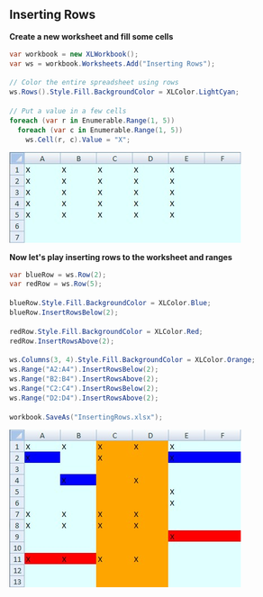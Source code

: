 ## Inserting Rows

**Create a new worksheet and fill some cells**  
```c#
var workbook = new XLWorkbook();
var ws = workbook.Worksheets.Add("Inserting Rows");

// Color the entire spreadsheet using rows
ws.Rows().Style.Fill.BackgroundColor = XLColor.LightCyan;

// Put a value in a few cells
foreach (var r in Enumerable.Range(1, 5))
  foreach (var c in Enumerable.Range(1, 5))
    ws.Cell(r, c).Value = "X";
```

![InsertingRowsInitial.jpg](images/Inserting-Rows_InsertingRowsInitial.jpg "InsertingRowsInitial.jpg")  

**Now let's play inserting rows to the worksheet and ranges**  
```c#
var blueRow = ws.Row(2);
var redRow = ws.Row(5);

blueRow.Style.Fill.BackgroundColor = XLColor.Blue;
blueRow.InsertRowsBelow(2);

redRow.Style.Fill.BackgroundColor = XLColor.Red;
redRow.InsertRowsAbove(2);

ws.Columns(3, 4).Style.Fill.BackgroundColor = XLColor.Orange;
ws.Range("A2:A4").InsertRowsBelow(2);
ws.Range("B2:B4").InsertRowsAbove(2);
ws.Range("C2:C4").InsertRowsBelow(2);
ws.Range("D2:D4").InsertRowsAbove(2);

workbook.SaveAs("InsertingRows.xlsx");
```

![InsertingRowsFinal.jpg](images/Inserting-Rows_InsertingRowsFinal.jpg "InsertingRowsFinal.jpg")
